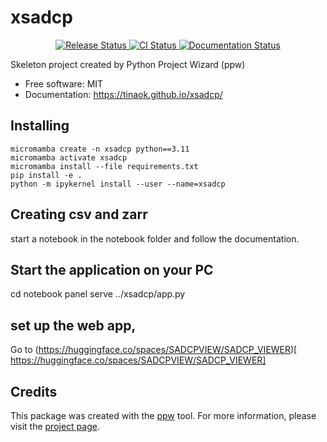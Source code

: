 # xsadcp


<p align="center">
<a href="https://pypi.python.org/pypi/xsadcp">
    <img src="https://img.shields.io/pypi/v/xsadcp.svg"
        alt = "Release Status">
</a>

<a href="https://github.com/tinaok/xsadcp/actions">
    <img src="https://github.com/tinaok/xsadcp/actions/workflows/main.yml/badge.svg?branch=release" alt="CI Status">
</a>

<a href="https://tinaok.github.io/xsadcp/">
    <img src="https://img.shields.io/website/https/tinaok.github.io/xsadcp/index.html.svg?label=docs&down_message=unavailable&up_message=available" alt="Documentation Status">
</a>

</p>


Skeleton project created by Python Project Wizard (ppw)


* Free software: MIT
* Documentation: <https://tinaok.github.io/xsadcp/>


## Installing

```
micromamba create -n xsadcp python==3.11
micromamba activate xsadcp
micromamba install --file requirements.txt
pip install -e .
python -m ipykernel install --user --name=xsadcp
```

## Creating csv and zarr

start a notebook in the notebook folder and follow the documentation.

## Start the application on your PC

cd notebook
panel serve ../xsadcp/app.py

## set up the web app,
Go to 
(https://huggingface.co/spaces/SADCPVIEW/SADCP_VIEWER)[ https://huggingface.co/spaces/SADCPVIEW/SADCP_VIEWER]


## Credits

This package was created with the [ppw](https://zillionare.github.io/python-project-wizard) tool. For more information, please visit the [project page](https://zillionare.github.io/python-project-wizard/).
